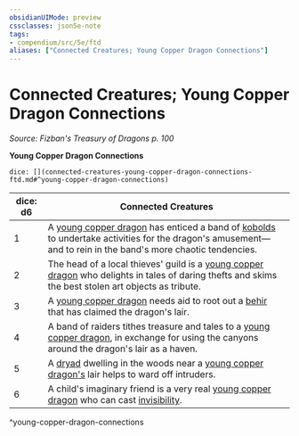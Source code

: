 ```yaml
---
obsidianUIMode: preview
cssclasses: json5e-note
tags:
- compendium/src/5e/ftd
aliases: ["Connected Creatures; Young Copper Dragon Connections"]
---
```

# Connected Creatures; Young Copper Dragon Connections
*Source: Fizban's Treasury of Dragons p. 100* 

**Young Copper Dragon Connections**

`dice: [](connected-creatures-young-copper-dragon-connections-ftd.md#^young-copper-dragon-connections)`

| dice: d6 | Connected Creatures |
|----------|---------------------|
| 1 | A [young copper dragon](2-Mechanics/CLI/bestiary/dragon/young-copper-dragon.md) has enticed a band of [kobolds](2-Mechanics/CLI/bestiary/humanoid/kobold.md) to undertake activities for the dragon's amusement—and to rein in the band's more chaotic tendencies. |
| 2 | The head of a local thieves' guild is a [young copper dragon](2-Mechanics/CLI/bestiary/dragon/young-copper-dragon.md) who delights in tales of daring thefts and skims the best stolen art objects as tribute. |
| 3 | A [young copper dragon](2-Mechanics/CLI/bestiary/dragon/young-copper-dragon.md) needs aid to root out a [behir](2-Mechanics/CLI/bestiary/monstrosity/behir.md) that has claimed the dragon's lair. |
| 4 | A band of raiders tithes treasure and tales to a [young copper dragon](2-Mechanics/CLI/bestiary/dragon/young-copper-dragon.md), in exchange for using the canyons around the dragon's lair as a haven. |
| 5 | A [dryad](2-Mechanics/CLI/bestiary/fey/dryad.md) dwelling in the woods near a [young copper dragon's](2-Mechanics/CLI/bestiary/dragon/young-copper-dragon.md) lair helps to ward off intruders. |
| 6 | A child's imaginary friend is a very real [young copper dragon](2-Mechanics/CLI/bestiary/dragon/young-copper-dragon.md) who can cast [invisibility](2-Mechanics/CLI/spells/invisibility.md). |
^young-copper-dragon-connections